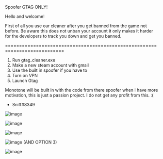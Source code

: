 Spoofer GTAG ONLY!

Hello and welcome!

First of all you use our cleaner after you get banned from the game not before.
Be aware this does not unban your account it only makes it harder for the developers to track you down and get you banned.

===========================================================================

1. Run gtag_cleaner.exe
2. Make a new steam account with gmail
3. Use the built in spoofer if you have to
4. Turn on VPN
5. Launch Gtag

Monotone will be built in with the code from there spoofer when I have more motivation, this is just a passion project. I do not get any profit from this. :(

- Sniff#8349

![image](https://user-images.githubusercontent.com/68871451/195731473-faeab4e2-d7d9-4c33-b91e-311419e9e3f8.png)

![image](https://user-images.githubusercontent.com/68871451/195731502-37d40d48-ff92-4a67-9ffc-cde980591e1c.png)

![image](https://user-images.githubusercontent.com/68871451/195731519-bed57d8e-8b5d-4fd6-a8b1-4a51d97f4aaf.png)

![image](https://user-images.githubusercontent.com/68871451/195731536-dd775538-8804-4f9e-b525-f8dc5c0223e1.png) (AND OPTION 3)

![image](https://user-images.githubusercontent.com/68871451/195731569-66a33ce8-6b31-4e71-b225-83054cf3ee85.png)
